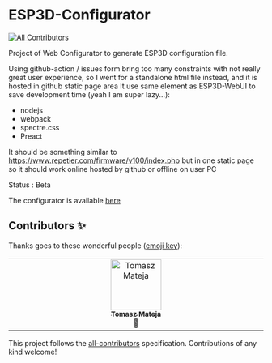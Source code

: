 # ESP3D-Configurator
<!-- ALL-CONTRIBUTORS-BADGE:START - Do not remove or modify this section -->
[![All Contributors](https://img.shields.io/badge/all_contributors-1-orange.svg?style=flat-square)](#contributors-)
<!-- ALL-CONTRIBUTORS-BADGE:END -->

Project of Web Configurator to generate ESP3D configuration file.

Using github-action / issues form bring too many constraints with not really great user experience, so I went for
a standalone html file instead, and it is hosted in github static page area
It use same element as ESP3D-WebUI to save development time (yeah I am super lazy...):

-   nodejs
-   webpack
-   spectre.css
-   Preact

It should be something similar to https://www.repetier.com/firmware/v100/index.php but in one static page so it should work online hosted by github or offline on user PC

Status : Beta

The configurator is available [here](https://luc-github.github.io/)

## Contributors ✨

Thanks goes to these wonderful people ([emoji key](https://allcontributors.org/docs/en/emoji-key)):

<!-- ALL-CONTRIBUTORS-LIST:START - Do not remove or modify this section -->
<!-- prettier-ignore-start -->
<!-- markdownlint-disable -->
<table>
  <tbody>
    <tr>
      <td align="center" valign="top" width="14.28%"><a href="https://github.com/aj3t4m"><img src="https://avatars.githubusercontent.com/u/94318274?v=4?s=100" width="100px;" alt="Tomasz Mateja"/><br /><sub><b>Tomasz Mateja</b></sub></a><br /><a href="https://github.com/luc-github/ESP3D-Configurator/issues?q=author%3Aaj3t4m" title="Bug reports">🐛</a></td>
    </tr>
  </tbody>
</table>

<!-- markdownlint-restore -->
<!-- prettier-ignore-end -->

<!-- ALL-CONTRIBUTORS-LIST:END -->

This project follows the [all-contributors](https://github.com/all-contributors/all-contributors) specification. Contributions of any kind welcome!